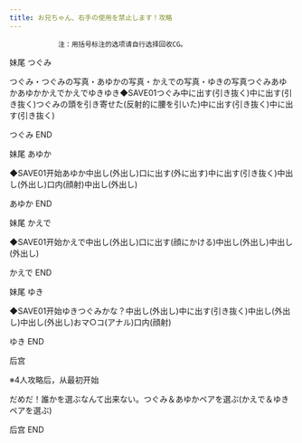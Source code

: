 ```yaml
---
title: お兄ちゃん、右手の使用を禁止します！攻略
---
```


                注：用括号标注的选项请自行选择回收CG。

妹尾 つぐみ

つぐみ・つぐみの写真・あゆかの写真・かえでの写真・ゆきの写真つぐみあゆかあゆかかえでかえでゆきゆき◆SAVE01つぐみ中に出す(引き抜く)中に出す(引き抜く)つぐみの頭を引き寄せた(反射的に腰を引いた)中に出す(引き抜く)中に出す(引き抜く)

つぐみ END

妹尾 あゆか

◆SAVE01开始あゆか中出し(外出し)口に出す(外に出す)中に出す(引き抜く)中出し(外出し)口内(顔射)中出し(外出し)

あゆか END

妹尾 かえで

◆SAVE01开始かえで中出し(外出し)口に出す(顔にかける)中出し(外出し)中出し(外出し)

かえで END

妹尾 ゆき

◆SAVE01开始ゆきつぐみかな？中出し(外出し)中に出す(引き抜く)中出し(外出し)中出し(外出し)おマ○コ(アナル)口内(顔射)

ゆき END

后宫

※4人攻略后，从最初开始

だめだ！誰かを選ぶなんて出来ない。つぐみ＆あゆかペアを選ぶ(かえで＆ゆきペアを選ぶ)

后宫 END
              
